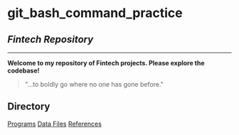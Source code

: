 # git_bash_command_practice

## *Fintech Repository*
---
**Welcome to my repository of Fintech projects. Please explore the codebase!**

> "...to boldly go where no one has gone before." 

## Directory

[Programs](code)
[Data Files](data)
[References](references)
